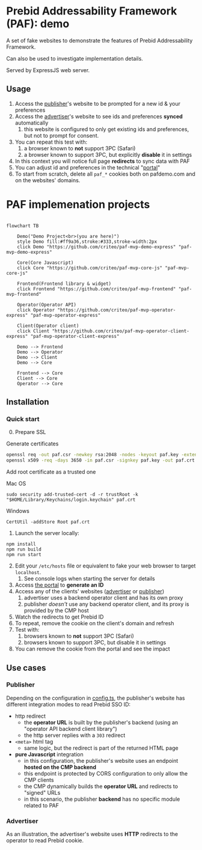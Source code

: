 # Prebid Addressability Framework (PAF): demo

A set of fake websites to demonstrate the features of Prebid Addressability Framework.

Can also be used to investigate implementation details.

Served by ExpressJS web server.

## Usage

1. Access the [publisher](https://publisher.com)'s website to be prompted for a new id & your preferences
2. Access the [advertiser](https://advertiser.com)'s website to see ids and preferences **synced** automatically
   1. this website is configured to only get existing ids and preferences, but not to prompt for consent.
3. You can repeat this test with:
    1. a browser known to **not** support 3PC (Safari)
    2. a browser known to support 3PC, but explicitly **disable** it in settings
4. In this context you will notice full page **redirects** to sync data with PAF
5. You can adjust id and preferences in the technical "[portal](https://portal.pafdemo.com)"
6. To start from scratch, delete all `paf_*` cookies both on pafdemo.com and on the websites' domains.

# PAF implemenation projects
```mermaid

flowchart TB

    Demo("Demo Project<br>(you are here)")
    style Demo fill:#ff9a36,stroke:#333,stroke-width:2px
    click Demo "https://github.com/criteo/paf-mvp-demo-express" "paf-mvp-demo-express"
    
    Core(Core Javascript)
    click Core "https://github.com/criteo/paf-mvp-core-js" "paf-mvp-core-js"
    
    Frontend(Frontend library & widget)
    click Frontend "https://github.com/criteo/paf-mvp-frontend" "paf-mvp-frontend"
    
    Operator(Operator API)
    click Operator "https://github.com/criteo/paf-mvp-operator-express" "paf-mvp-operator-express"
    
    Client(Operator client)
    click Client "https://github.com/criteo/paf-mvp-operator-client-express" "paf-mvp-operator-client-express"
    
    Demo --> Frontend
    Demo --> Operator
    Demo --> Client
    Demo --> Core
    
    Frontend --> Core
    Client --> Core
    Operator --> Core

```

## Installation
### Quick start
0. Prepare SSL

Generate certificates
```sh
openssl req -out paf.csr -newkey rsa:2048 -nodes -keyout paf.key -extensions req_ext -config openssl-csr.conf
openssl x509 -req -days 3650 -in paf.csr -signkey paf.key -out paf.crt -extensions req_ext -extfile openssl-csr.conf
```
Add root certificate as a trusted one

Mac OS

```shell
sudo security add-trusted-cert -d -r trustRoot -k "$HOME/Library/Keychains/login.keychain" paf.crt
```

Windows

```shell
CertUtil -addStore Root paf.crt
```
1. Launch the server locally:

```shell
npm install
npm run build
npm run start
```

2. Edit your `/etc/hosts` file or equivalent to fake your web browser to target `localhost`.
    1. See console logs when starting the server for details
3. Access [the portal](http://portal.pafdemo.com) to **generate an ID**
4. Access any of the clients' websites ([advertiser](http://advertiser.com) or [publisher](http://publisher.com))
    1. advertiser uses a backend operator client and has its own proxy
    2. publisher _doesn't_ use any backend operator client, and its proxy is provided by the CMP host
5. Watch the redirects to get Prebid ID
6. To repeat, remove the cookie on the client's domain and refresh
7. Test with:
    1. browsers known to **not** support 3PC (Safari)
    2. browsers known to support 3PC, but disable it in settings
8. You can remove the cookie from the portal and see the impact

## Use cases

### Publisher

Depending on the configuration in [config.ts](src/config.ts), the publisher's website has different integration modes
to read Prebid SSO ID:
- http redirect
    - the **operator URL** is built by the publisher's backend (using an "operator API backend client library")
    - the http server replies with a `303` redirect
- `<meta>` html tag
    - same logic, but the redirect is part of the returned HTML page
- **pure Javascript** integration
    - in this configuration, the publisher's website uses an endpoint **hosted on the CMP backend**
    - this endpoint is protected by CORS configuration to only allow the CMP clients
    - the CMP dynamically builds the **operator URL** and redirects to "signed" URLs
    - in this scenario, the publisher **backend** has no specific module related to PAF

### Advertiser

As an illustration, the advertiser's website uses **HTTP** redirects to the operator to read Prebid cookie.
